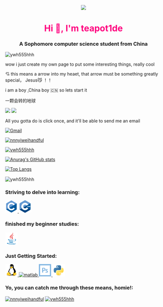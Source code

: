 <p align="center"><img src="https://i.imgur.com/A6bWGFl.gif"/></p>




<h1 align="center" style="color: #FF007F;">Hi 👋, I'm teapot1de</h1>

 
<h3 align="center">A Sophomore computer science student from China</h3>

<p align="left"> <img src="https://komarev.com/ghpvc/?username=ywh555hhh&label=Profile%20views&color=0e75b6&style=flat" alt="ywh555hhh" /> </p>

wow i just create my own page to put some interesting things, really cool

💘 this means a arrow into my heaet, that arrow must be something greatly special， Jesus😼 ！！

i am a boy ,China boy 🇨🇳  so lets start it 


 一颗会转的地球
 
 <img src="https://github.com/TheDudeThatCode/TheDudeThatCode/blob/master/Assets/Earth.gif" width="24px">
 <img src="https://media.giphy.com/media/WUlplcMpOCEmTGBtBW/giphy.gif" width="30">

All you gotta do is click once, and it'll be able to send me an email

[![Gmail](https://img.shields.io/badge/-Gmail-c14438?style=flat&logo=Gmail&logoColor=white)](mailto:weihanyi668@gmail.com)

<p align="left"> <a href="https://twitter.com/nnnyiweihandful" target="blank"><img src="https://img.shields.io/twitter/follow/nnnyiweihandful?logo=twitter&style=for-the-badge" alt="nnnyiweihandful" /></a> </p>

<p align="left"> <a href="https://github.com/ryo-ma/github-profile-trophy"><img src="https://github-profile-trophy.vercel.app/?username=ywh555hhh" alt="ywh555hhh" /></a> </p>





[![Anurag's GitHub stats](https://github-readme-stats.vercel.app/api?username=ywh555hhh&count_private=true&show_icons=true&theme=rose)](https://github.com/ywh555hhh/github-readme-stats)

[![Top Langs](https://github-readme-stats.vercel.app/api/top-langs/?username=ywh555hhh&theme=rose)](https://github.com/anuraghazra/github-readme-stats)

<p><img align="center" src="https://github-readme-streak-stats.herokuapp.com/?user=ywh555hhh&theme=rose" alt="ywh555hhh" /></p>
<!-- 会的东西以及 正在学习的 东西-->



<h3 align="left">Striving to delve into learning:</h3>
<p align="left"> <a href="https://www.cprogramming.com/" target="_blank" rel="noreferrer"> <img src="https://raw.githubusercontent.com/devicons/devicon/master/icons/c/c-original.svg" alt="c" width="40" height="40"/> </a> <a href="https://www.w3schools.com/cpp/" target="_blank" rel="noreferrer"> <img src="https://raw.githubusercontent.com/devicons/devicon/master/icons/cplusplus/cplusplus-original.svg" alt="cplusplus" width="40" height="40"/> </a> <a href="https://www.java.com" target="_blank" rel="noreferrer"> </a> </p>



<h3 align="left">finished my beginner studies:</h3>
<p align="left"> <a href="https://www.cprogramming.com/" target="_blank" rel="noreferrer"> <img src="https://raw.githubusercontent.com/devicons/devicon/master/icons/java/java-original.svg" alt="java" width="40" height="40"/> </a> <a href="https://www.linux.org/" target="_blank" rel="noreferrer"> </a> </p>



<h3 align="left">Just Getting Started:</h3>
<p align="left"> <a href="https://www.cprogramming.com/" target="_blank" rel="noreferrer"> <img src="https://raw.githubusercontent.com/devicons/devicon/master/icons/linux/linux-original.svg" alt="linux" width="40" height="40"/> </a> <a href="https://www.mathworks.com/" target="_blank" rel="noreferrer"> <img src="https://upload.wikimedia.org/wikipedia/commons/2/21/Matlab_Logo.png" alt="matlab" width="40" height="40"/> </a> <a href="https://www.photoshop.com/en" target="_blank" rel="noreferrer"> <img src="https://raw.githubusercontent.com/devicons/devicon/master/icons/photoshop/photoshop-line.svg" alt="photoshop" width="40" height="40"/> </a> <a href="https://www.python.org" target="_blank" rel="noreferrer"> <img src="https://raw.githubusercontent.com/devicons/devicon/master/icons/python/python-original.svg" alt="python" width="40" height="40"/> </a> </p>

<!-- 联系方式 -->
<h3 align="left">Yo, you can catch me through these means, homie!:</h3>
<p align="left">
<a href="https://twitter.com/nnnyiweihandful" target="_blank"><img align="center" src="https://raw.githubusercontent.com/rahuldkjain/github-profile-readme-generator/master/src/images/icons/Social/twitter.svg" alt="nnnyiweihandful" height="30" width="40" /></a>
<a href="https://leetcode.cn/u/ywh555hhh/" target="_blank"><img align="center" src="https://raw.githubusercontent.com/rahuldkjain/github-profile-readme-generator/master/src/images/icons/Social/leet-code.svg" alt="ywh555hhh" height="30" width="40" /></a>
</p>







<!--
**ywh555hhh/ywh555hhh** is a ✨ _special_ ✨ repository because its `README.md` (this file) appears on your GitHub profile.

Here are some ideas to get you started:

- 🔭 I’m currently working on ...
- 🌱 I’m currently learning ...
- 👯 I’m looking to collaborate on ...
- 🤔 I’m looking for help with ...
- 💬 Ask me about ...
- 📫 How to reach me: ...
- 😄 Pronouns: ...
- ⚡ Fun fact: ...
-->
